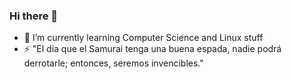 ### Hi there 👋

<!--
**luisinho-stufufu/luisinho-stufufu** is a ✨ _special_ ✨ repository because its `README.md` (this file) appears on your GitHub profile.

Here are some ideas to get you started:
-->
- 🌱 I’m currently learning Computer Science and Linux stuff
- ⚡ "El día que el Samurai tenga una buena espada, nadie podrá derrotarle; entonces, seremos invencibles."

